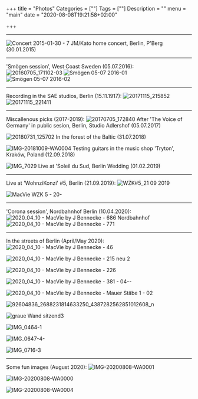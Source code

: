 +++
title = "Photos"
Categories = [""]
Tags = [""]
Description = ""
menu = "main"
date = "2020-08-08T19:21:58+02:00"

+++


-----

![Concert 2015-01-30 - 7](https://user-images.githubusercontent.com/459464/89734954-6a656680-da5f-11ea-9bbf-0907666cedaa.jpg)
JM/Kato home concert, Berlin, P'Berg (30.01.2015)

-----

'Smögen session', West Coast Sweden (05.07.2016):  
![20160705_171102-03](https://user-images.githubusercontent.com/459464/89734948-68030c80-da5f-11ea-8301-54d173654d24.JPG)
![Smögen 05-07 2016-01](https://user-images.githubusercontent.com/26723820/90414142-b04daa80-e0af-11ea-84a9-f4c8d771943e.JPG)
![Smögen 05-07 2016-02](https://user-images.githubusercontent.com/26723820/90414164-b80d4f00-e0af-11ea-87eb-8e004da8668d.jpg)

-----

Recording in the SAE studios, Berlin (15.11.1917): 
![20171115_215852](https://user-images.githubusercontent.com/459464/89734950-69343980-da5f-11ea-9470-8fdbd27de507.jpg)
![20171115_221411](https://user-images.githubusercontent.com/459464/89734951-69ccd000-da5f-11ea-9e38-58c7a123c92d.jpg)

-----

Miscallenous picks (2017-2019): 
![20170705_172840](https://user-images.githubusercontent.com/459464/89734949-689ba300-da5f-11ea-94aa-36257ec32482.jpg)
After 'The Voice of Germany' in public sesion, Berlin, Studio Adlershof (05.07.2017)

![20180731_125702](https://user-images.githubusercontent.com/459464/89734952-69ccd000-da5f-11ea-9e04-b178dac2cfac.jpg)
In the forest of the Baltic (31.07.2018)

![IMG-20181009-WA0004](https://user-images.githubusercontent.com/459464/89734962-6e918400-da5f-11ea-9eed-f432b3eefa30.jpg)
Testing guitars in the music shop 'Tryton', Kraków, Poland (12.09.2018) 

![IMG_7029](https://user-images.githubusercontent.com/459464/89734961-6df8ed80-da5f-11ea-9d4e-7a76bf6e6588.JPG)
Live at 'Soleil du Sud, Berlin Wedding (01.02.2019)

-----

Live at 'WohnziKonzi' #5, Berlin (21.09.2019):
![WZK#5_21 09 2019](https://user-images.githubusercontent.com/459464/89734966-6fc2b100-da5f-11ea-9692-090a93828d8c.jpg)

![MacVie WZK 5 - 20-](https://user-images.githubusercontent.com/26723820/90421034-14c13780-e0b9-11ea-8378-ebe710171ac7.JPG)

-----

'Corona session', Nordbahnhof Berlin (10.04.2020): 
![2020_04_10 - MacVie by J  Bennecke - 686 Nordbahnhof](https://user-images.githubusercontent.com/459464/89734945-66d1df80-da5f-11ea-814f-65e3c80c7142.jpg)
![2020_04_10 - MacVie by J  Bennecke - 771](https://user-images.githubusercontent.com/459464/89734946-676a7600-da5f-11ea-8934-4e93098eae43.JPG)

-----

In the streets of Berlin (April/May 2020):
![2020_04_10 - MacVie by J  Bennecke - 46](https://user-images.githubusercontent.com/459464/89734938-5f123b00-da5f-11ea-92b6-3a28462d92eb.JPG)

![2020_04_10 - MacVie by J  Bennecke - 215 neu 2](https://user-images.githubusercontent.com/459464/89734940-633e5880-da5f-11ea-8834-8c1bbd246b41.jpg)

![2020_04_10 - MacVie by J  Bennecke - 226](https://user-images.githubusercontent.com/459464/89734942-646f8580-da5f-11ea-8bb8-2ac0117d5231.JPG)

![2020_04_10 - MacVie by J  Bennecke - 381 - 04--](https://user-images.githubusercontent.com/459464/89734944-66394900-da5f-11ea-8a53-b79e1b65ee8e.JPG)

![2020_04_10 - MacVie by J  Bennecke - Mauer Stäbe 1 - 02](https://user-images.githubusercontent.com/459464/89734947-676a7600-da5f-11ea-8c3c-2e9bb8b55f00.jpg)

![92604836_2688231814633250_4387282562851012608_n](https://user-images.githubusercontent.com/459464/89734953-6a656680-da5f-11ea-81d9-c87152be99c5.jpg)

![graue Wand sitzend3](https://user-images.githubusercontent.com/459464/89734955-6afdfd00-da5f-11ea-8cb2-764662e985b5.jpg)

![IMG_0464-1](https://user-images.githubusercontent.com/459464/89734956-6c2f2a00-da5f-11ea-9fbb-1a720e45021b.jpg)

![IMG_0647-4-](https://user-images.githubusercontent.com/459464/89734957-6c2f2a00-da5f-11ea-9966-1e3a2ec3f08d.JPG)

![IMG_0716-3](https://user-images.githubusercontent.com/459464/89734960-6d605700-da5f-11ea-813d-5e313c697993.jpg)

-----
Some fun images (August 2020):
![IMG-20200808-WA0001](https://user-images.githubusercontent.com/26723820/90413302-92337a80-e0ae-11ea-9507-df2769df915a.jpg)

![IMG-20200808-WA0000](https://user-images.githubusercontent.com/26723820/90414277-dc692b80-e0af-11ea-86cb-3442aeacde8f.jpg)

![IMG-20200808-WA0004](https://user-images.githubusercontent.com/26723820/90420765-ad0aec80-e0b8-11ea-97e4-f902a1947bc8.jpg)


